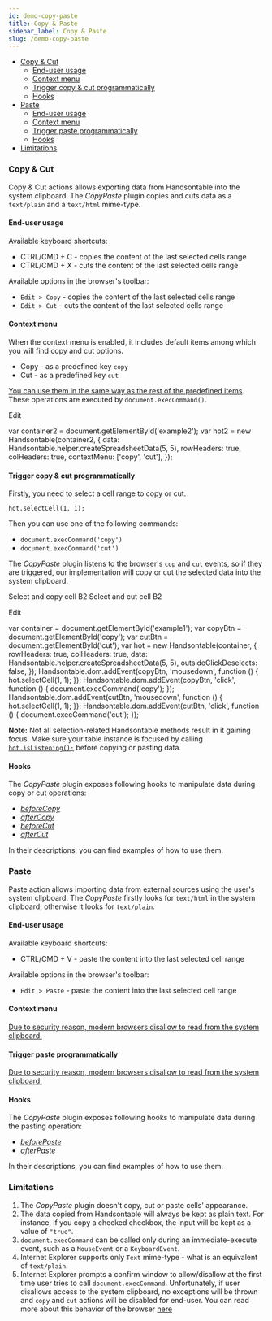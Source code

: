 ```yaml
---
id: demo-copy-paste
title: Copy & Paste
sidebar_label: Copy & Paste
slug: /demo-copy-paste
---
```


*   [Copy & Cut](#copy-cut)
    *   [End-user usage](#copy-cut-end-user-usage)
    *   [Context menu](#copy-cut-context-menu)
    *   [Trigger copy & cut programmatically](#copy-cut-trigger-paste-programmatically)
    *   [Hooks](#copy-cut-hooks)
*   [Paste](#paste)
    *   [End-user usage](#paste-end-user-usage)
    *   [Context menu](#paste-context-menu)
    *   [Trigger paste programmatically](#paste-trigger-paste-programmatically)
    *   [Hooks](#paste-hooks)
*   [Limitations](#limitations)

### Copy & Cut

Copy & Cut actions allows exporting data from Handsontable into the system clipboard. The _CopyPaste_ plugin copies and cuts data as a `text/plain` and a `text/html` mime-type.

#### End-user usage

Available keyboard shortcuts:

*   CTRL/CMD + C - copies the content of the last selected cells range
*   CTRL/CMD + X - cuts the content of the last selected cells range

Available options in the browser's toolbar:

*   `Edit > Copy` - copies the content of the last selected cells range
*   `Edit > Cut` - cuts the content of the last selected cells range

#### Context menu

When the context menu is enabled, it includes default items among which you will find copy and cut options.

*   Copy - as a predefined key `copy`
*   Cut - as a predefined key `cut`

[You can use them in the same way as the rest of the predefined items](https://handsontable.com/docs/8.2.0/./demo-context-menu.html#page-custom). These operations are executed by `document.execCommand()`.

Edit

var container2 = document.getElementById('example2'); var hot2 = new Handsontable(container2, { data: Handsontable.helper.createSpreadsheetData(5, 5), rowHeaders: true, colHeaders: true, contextMenu: \['copy', 'cut'\], });

#### Trigger copy & cut programmatically

Firstly, you need to select a cell range to copy or cut.

    hot.selectCell(1, 1);

Then you can use one of the following commands:

*   `document.execCommand('copy')`
*   `document.execCommand('cut')`

The _CopyPaste_ plugin listens to the browser's `cop` and `cut` events, so if they are triggered, our implementation will copy or cut the selected data into the system clipboard.

Select and copy cell B2 Select and cut cell B2

Edit

var container = document.getElementById('example1'); var copyBtn = document.getElementById('copy'); var cutBtn = document.getElementById('cut'); var hot = new Handsontable(container, { rowHeaders: true, colHeaders: true, data: Handsontable.helper.createSpreadsheetData(5, 5), outsideClickDeselects: false, }); Handsontable.dom.addEvent(copyBtn, 'mousedown', function () { hot.selectCell(1, 1); }); Handsontable.dom.addEvent(copyBtn, 'click', function () { document.execCommand('copy'); }); Handsontable.dom.addEvent(cutBtn, 'mousedown', function () { hot.selectCell(1, 1); }); Handsontable.dom.addEvent(cutBtn, 'click', function () { document.execCommand('cut'); });  

**Note:** Not all selection-related Handsontable methods result in it gaining focus. Make sure your table instance is focused by calling [`hot.isListening();`](https://handsontable.com/docs/8.2.0/./Core.html#isListening) before copying or pasting data.

#### Hooks

The _CopyPaste_ plugin exposes following hooks to manipulate data during copy or cut operations:

*   [_beforeCopy_](https://handsontable.com/docs/8.2.0/./Hooks.html#event:beforeCopy)
*   [_afterCopy_](https://handsontable.com/docs/8.2.0/./Hooks.html#event:afterCopy)
*   [_beforeCut_](https://handsontable.com/docs/8.2.0/./Hooks.html#event:beforeCut)
*   [_afterCut_](https://handsontable.com/docs/8.2.0/./Hooks.html#event:afterCut)

In their descriptions, you can find examples of how to use them.

### Paste

Paste action allows importing data from external sources using the user's system clipboard. The _CopyPaste_ firstly looks for `text/html` in the system clipboard, otherwise it looks for `text/plain`.

#### End-user usage

Available keyboard shortcuts:

*   CTRL/CMD + V - paste the content into the last selected cell range

Available options in the browser's toolbar:

*   `Edit > Paste` - paste the content into the last selected cell range

#### Context menu

[Due to security reason, modern browsers disallow to read from the system clipboard.](https://www.w3.org/TR/clipboard-apis/#privacy)

#### Trigger paste programmatically

[Due to security reason, modern browsers disallow to read from the system clipboard.](https://www.w3.org/TR/clipboard-apis/#privacy)

#### Hooks

The _CopyPaste_ plugin exposes following hooks to manipulate data during the pasting operation:

*   [_beforePaste_](https://handsontable.com/docs/8.2.0/./Hooks.html#event:beforePaste)
*   [_afterPaste_](https://handsontable.com/docs/8.2.0/./Hooks.html#event:afterPaste)

In their descriptions, you can find examples of how to use them.

### Limitations

1.  The _CopyPaste_ plugin doesn't copy, cut or paste cells' appearance.
2.  The data copied from Handsontable will always be kept as plain text. For instance, if you copy a checked checkbox, the input will be kept as a value of `"true"`.
3.  `document.execCommand` can be called only during an immediate-execute event, such as a `MouseEvent` or a `KeyboardEvent`.
4.  Internet Explorer supports only `Text` mime-type - what is an equivalent of `text/plain`.
5.  Internet Explorer prompts a confirm window to allow/disallow at the first time user tries to call `document.execCommand`. Unfortunately, if user disallows access to the system clipboard, no exceptions will be thrown and `copy` and `cut` actions will be disabled for end-user. You can read more about this behavior of the browser [here](https://github.com/zenorocha/clipboard.js/issues/77)

